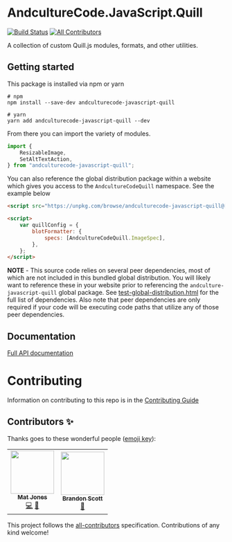 # AndcultureCode.JavaScript.Quill

[![Build Status](https://travis-ci.org/AndcultureCode/AndcultureCode.JavaScript.Quill.svg?branch=main)](https://travis-ci.org/AndcultureCode/AndcultureCode.JavaScript.Quill)<!-- ALL-CONTRIBUTORS-BADGE:START - Do not remove or modify this section -->
[![All Contributors](https://img.shields.io/badge/all_contributors-2-orange.svg?style=flat-square)](#contributors-)
<!-- ALL-CONTRIBUTORS-BADGE:END -->

A collection of custom Quill.js modules, formats, and other utilities.

## Getting started

This package is installed via npm or yarn

```shell
# npm
npm install --save-dev andculturecode-javascript-quill

# yarn
yarn add andculturecode-javascript-quill --dev
```

From there you can import the variety of modules.

```typescript
import {
    ResizableImage,
    SetAltTextAction,
} from "andculturecode-javascript-quill";
```

You can also reference the global distribution package within a website which gives you access to the `AndcultureCodeQuill` namespace. See the example below

```html
<script src="https://unpkg.com/browse/andculturecode-javascript-quill@[version-number]/dist/global/index.js"></script>

<script>
    var quillConfig = {
        blotFormatter: {
            specs: [AndcultureCodeQuill.ImageSpec],
        },
    };
</script>
```

**NOTE** - This source code relies on several peer dependencies, most of which are not included in this bundled global distribution. You will likely want to reference these in your website prior to referencing the `andculture-javascript-quill` global package. See [test-global-distribution.html](./test-global-distribution.html) for the full list of dependencies. Also note that peer dependencies are only required if your code will be executing code paths that utilize any of those peer dependencies.

## Documentation

[Full API documentation](docs/README.md)

# Contributing

Information on contributing to this repo is in the [Contributing Guide](CONTRIBUTING.md)

## Contributors ✨

Thanks goes to these wonderful people ([emoji key](https://allcontributors.org/docs/en/emoji-key)):

<!-- ALL-CONTRIBUTORS-LIST:START - Do not remove or modify this section -->
<!-- prettier-ignore-start -->
<!-- markdownlint-disable -->
<table>
  <tr>
    <td align="center"><a href="https://mjones.network"><img src="https://avatars.githubusercontent.com/u/8648891?v=4?s=100" width="100px;" alt=""/><br /><sub><b>Mat Jones</b></sub></a><br /><a href="https://github.com/AndcultureCode/AndcultureCode.JavaScript.Quill/commits?author=mrjones2014" title="Code">💻</a> <a href="https://github.com/AndcultureCode/AndcultureCode.JavaScript.Quill/commits?author=mrjones2014" title="Documentation">📖</a></td>
    <td align="center"><a href="https://github.com/brandongregoryscott"><img src="https://avatars.githubusercontent.com/u/11774799?v=4?s=100" width="100px;" alt=""/><br /><sub><b>Brandon Scott</b></sub></a><br /><a href="https://github.com/AndcultureCode/AndcultureCode.JavaScript.Quill/pulls?q=is%3Apr+reviewed-by%3Abrandongregoryscott" title="Reviewed Pull Requests">👀</a></td>
  </tr>
</table>

<!-- markdownlint-restore -->
<!-- prettier-ignore-end -->

<!-- ALL-CONTRIBUTORS-LIST:END -->

This project follows the [all-contributors](https://github.com/all-contributors/all-contributors) specification. Contributions of any kind welcome!
